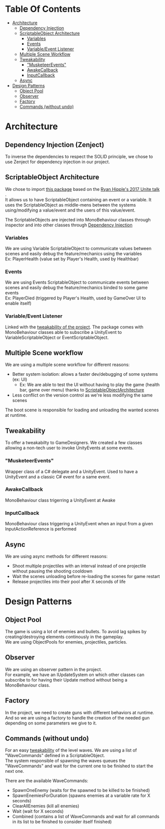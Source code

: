 # Table Of Contents
- [Architecture](#architecture)
  - [Dependency Injection](#dependency-injection-zenject)
  - [ScriptableObject Architecture](#scriptableobject-architecture)
    - [Variables](#variables)
    - [Events](#events)
    - [Variable/Event Listener](#variableevent-listener)
  - [Multiple Scene Workflow](#multiple-scene-workflow)
  - [Tweakability](#tweakability)
    - ["MusketeerEvents"](#musketeerevents)
    - [AwakeCallback](#awakecallback)
    - [InputCallback](#inputcallback)
  - [Async](#async)
- [Design Patterns](#design-patterns)
  - [Object Pool](#object-pool)
  - [Observer](#observer)
  - [Factory](#factory)
  - [Commands (without undo)](#commands-without-undo)

# Architecture
## Dependency Injection (Zenject)
To inverse the dependencies to respect the SOLID principle, we chose to use Zenject for dependency injection in our project. 

## ScriptableObject Architecture
We chose to import [this package](https://github.com/DanielEverland/ScriptableObject-Architecture) based on the [Ryan Hipple's 2017 Unite talk ](https://www.youtube.com/watch?v=raQ3iHhE_Kk).
<br>
It allows us to have ScriptableObject containing an event or a variable. It uses the ScriptableObject as middle-mens between the systems using/modifying a value/event and the users of this value/event. 

The ScriptableObjects are injected into MonoBehaviour classes through inspector and into other classes through [Dependency Injection](#dependency-injection-zenject) 

### Variables
We are using Variable ScriptableObject to communicate values between scenes and easily debug the feature/mechanics using the variables
<br>
Ex: PlayerHealth (value set by Player's Health, used by Healthbar)
### Events
We are using Events ScriptableObject to communicate events between scenes and easily debug the feature/mechanics binded to some game events
<br>
Ex: PlayerDied (triggered by Player's Health, used by GameOver UI to enable itself)
### Variable/Event Listener
Linked with the [tweakability of the project](#tweakability-with-unityevents). The package comes with MonoBehaviour classes able to subscribe a UnityEvent to VariableScriptableObject or EventScriptableObject.  

## Multiple Scene workflow
We are using a multiple scene workflow for different reasons:
- Better system isolation: allows a faster dev/debugging of some systems (ex: UI)
  - Ex: We are able to test the UI without having to play the game (health bar, game over menu) thanks to [ScriptableObjectArchitecture](#scriptableobject-architecture)
- Less conflict on the version control as we're less modifying the same scenes

The boot scene is responsible for loading and unloading the wanted scenes at runtime.

## Tweakability
To offer a tweakabilty to GameDesigners. We created a few classes allowing a non-tech user to invoke UnityEvents at some events.
### "MusketeerEvents"
Wrapper class of a C# delegate and a UnityEvent. Used to have a UnityEvent and a classic C# event for a same event.
### AwakeCallback
MonoBehaviour class trigerring a UnityEvent at Awake
### InputCallback
MonoBehaviour class triggering a UnityEvent when an input from a given InputActionReference is performed

## Async
We are using async methods for different reasons:
- Shoot multiple projectiles with an interval instead of one projectile without pausing the shooting cooldown
- Wait the scenes unloading before re-loading the scenes for game restart
- Release projectiles into their pool after X seconds of life

# Design Patterns
## Object Pool
The game is using a lot of enemies and bullets.
To avoid lag spikes by creating/destroying elements continously in the gameplay. <br>
We are using ObjectPools for enemies, projectiles, particles.

## Observer 
We are using an observer pattern in the project.
<br>
For example, we have an IUpdateSystem on which other classes can subscribe to for having their Update method without being a MonoBehaviour class.

## Factory
In the project, we need to create guns with different behaviors at runtime. And so we are using a factory to handle the creation of the needed gun depending on some parameters we give to it.

## Commands (without undo)
For an easy [tweakability](#tweakability) of the level waves.
We are using a list of "WaveCommands" defined in a ScriptableObject.
<br>
The system responsible of spawning the waves queues the "WaveCommands" and wait for the current one to be finished to start the next one. 

There are the available WaveCommands:
- SpawnOneEnemy (waits for the spawned to be killed to be finished)
- SpawnEnemiesForDuration (spawns enemies at a variable rate for X seconds)
- ClearAllEnemies (kill all enemies)
- Wait (wait for X seconds)
- Combined (contains a list of WaveCommands and wait for all commands in its list to be finished to consider itself finished)